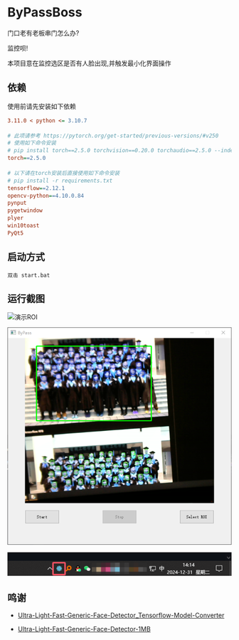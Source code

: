 # ByPassBoss

门口老有老板串门怎么办?

监控呗!

本项目意在监控选区是否有人脸出现,并触发最小化界面操作

## 依赖

使用前请先安装如下依赖

```ini
3.11.0 < python <= 3.10.7

# 此项请参考 https://pytorch.org/get-started/previous-versions/#v250
# 使用如下命令安装
# pip install torch==2.5.0 torchvision==0.20.0 torchaudio==2.5.0 --index-url https://download.pytorch.org/whl/cu124
torch==2.5.0

# 以下请在torch安装后直接使用如下命令安装
# pip install -r requirements.txt
tensorflow==2.12.1
opencv-python==4.10.0.84
pynput
pygetwindow
plyer
win10toast
PyQt5
```

## 启动方式

`双击 start.bat`

## 运行截图

![演示ROI](assets/1.gif)

![image-20241231141349169](assets/image-20241231141349169.png)

![image-20241231141445817](assets/image-20241231141445817.png)



## 鸣谢

- [Ultra-Light-Fast-Generic-Face-Detector_Tensorflow-Model-Converter](https://github.com/jason9075/Ultra-Light-Fast-Generic-Face-Detector_Tensorflow-Model-Converter)

- [Ultra-Light-Fast-Generic-Face-Detector-1MB](https://github.com/Linzaer/Ultra-Light-Fast-Generic-Face-Detector-1MB)